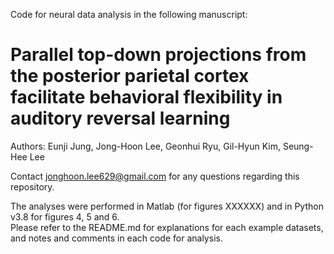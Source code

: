 Code for neural data analysis in the following manuscript:

# Parallel top-down projections from the posterior parietal cortex facilitate behavioral flexibility in auditory reversal learning

Authors: Eunji Jung, Jong-Hoon Lee, Geonhui Ryu, Gil-Hyun Kim, Seung-Hee Lee

Contact jonghoon.lee629@gmail.com for any questions regarding  this repository.

The analyses were performed in Matlab (for figures XXXXXX) and in Python v3.8 for figures 4, 5 and 6.\
Please refer to the README.md for explanations for each example datasets, and notes and comments in each code for analysis. 
